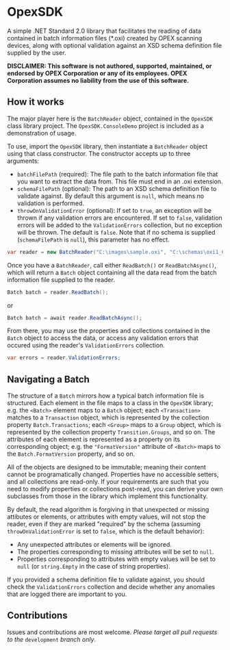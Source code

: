 # OpexSDK
A simple .NET Standard 2.0 library that facilitates the reading of data contained in batch information files (\*.oxi) created by OPEX scanning devices, along with optional validation against an XSD schema definition file supplied by the user.

**DISCLAIMER: This software is not authored, supported, maintained, or endorsed by OPEX Corporation or any of its employees. OPEX Corporation assumes no liability from the use of this software.**

## How it works
The major player here is the `BatchReader` object, contained in the `OpexSDK` class library project. The `OpexSDK.ConsoleDemo` project is included as a demonstration of usage.

To use, import the `OpexSDK` library, then instantiate a `BatchReader` object using that class constructor. The constructor accepts up to three arguments:
- `batchFilePath` (required): The file path to the batch information file that you want to extract the data from. This file must end in an .oxi extension.
- `schemaFilePath` (optional): The path to an XSD schema definition file to validate against. By default this argument is `null`, which means no validation is performed.
- `throwOnValidationError` (optional): If set to `true`, an exception will be thrown if any validation errors are encountered. If set to `false`, validation errors will be added to the `ValidationErrors` collection, but no exception will be thrown. The default is `false`. Note that if no schema is supplied (`schemaFilePath` is `null`), this parameter has no effect.
```C#
var reader = new BatchReader("C:\images\sample.oxi", "C:\schemas\oxi1_60.xsd", false);
```
Once you have a `BatchReader`, call either `ReadBatch()` or `ReadBatchAsync()`, which will return a `Batch` object containing all the data read from the batch information file supplied to the reader.
```C#
Batch batch = reader.ReadBatch();
```
or
```C#
Batch batch = await reader.ReadBatchAsync();
```
From there, you may use the properties and collections contained in the `Batch` object to access the data, or access any validation errors that occured using the reader's `ValidationErrors` collection.
```C#
var errors = reader.ValidationErrors;
```
## Navigating a Batch
The structure of a `Batch` mirrors how a typical batch information file is structured. Each element in the file maps to a class in the `OpexSDK` library; e.g. the `<Batch>` element maps to a `Batch` object; each `<Transaction>` matches to a `Transaction` object, which is represented by the collection property `Batch.Transactions`; each `<Group>` maps to a `Group` object, which is represented by the collection property `Transition.Groups`, and so on. The attributes of each element is represented as a property on its corresponding object; e.g. the `"FormatVersion"` attribute of `<Batch>` maps to the `Batch.FormatVersion` property, and so on.

All of the objects are designed to be immutable; meaning their content cannot be programatically changed. Properties have no accessible setters, and all collections are read-only. If your requirements are such that you need to modify properties or collections post-read, you can derive your own subclasses from those in the library which implement this functionality.

By default, the read algorithm is forgiving in that unexpected or missing attibutes or elements, or attributes with empty values, will not stop the reader, even if they are marked "required" by the schema (assuming `throwOnValidationError` is set to `false`, which is the default behavior): 
- Any unexpected attributes or elements will be ignored. 
- The properties corresponding to missing attributes will be set to `null`. 
- Properties corresponding to attributes with empty values will be set to `null` (or `string.Empty` in the case of string properties).

If you provided a schema definition file to validate against, you should check the `ValidationErrors` collection and decide whether any anomalies that are logged there are important to you.

## Contributions

Issues and contributions are most welcome. *Please target all pull requests to the* `development` *branch only*.
